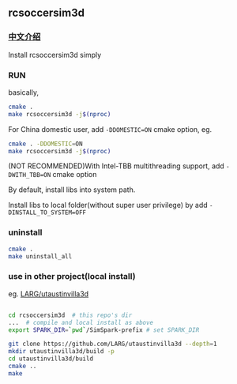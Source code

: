 ## rcsoccersim3d

### [中文介绍](README-zh.md)

Install rcsoccersim3d simply

### RUN

basically,
```sh
cmake .
make rcsoccersim3d -j$(nproc)
```

For China domestic user, add `-DDOMESTIC=ON` cmake option, eg.
```sh
cmake . -DDOMESTIC=ON
make rcsoccersim3d -j$(nproc)
```

(NOT RECOMMENDED)With Intel-TBB multithreading support, add `-DWITH_TBB=ON` cmake option

By default, install libs into system path. 

Install libs to local folder(without super user privilege) by add `-DINSTALL_TO_SYSTEM=OFF`

### uninstall
```sh
cmake .
make uninstall_all
```

### use in other project(local install)

eg. [LARG/utaustinvilla3d](https://github.com/LARG/utaustinvilla3d)

```sh

cd rcsoccersim3d  # this repo's dir
...  # compile and local install as above
export SPARK_DIR=`pwd`/SimSpark-prefix # set SPARK_DIR

git clone https://github.com/LARG/utaustinvilla3d --depth=1
mkdir utaustinvilla3d/build -p
cd utaustinvilla3d/build
cmake ..
make
```



